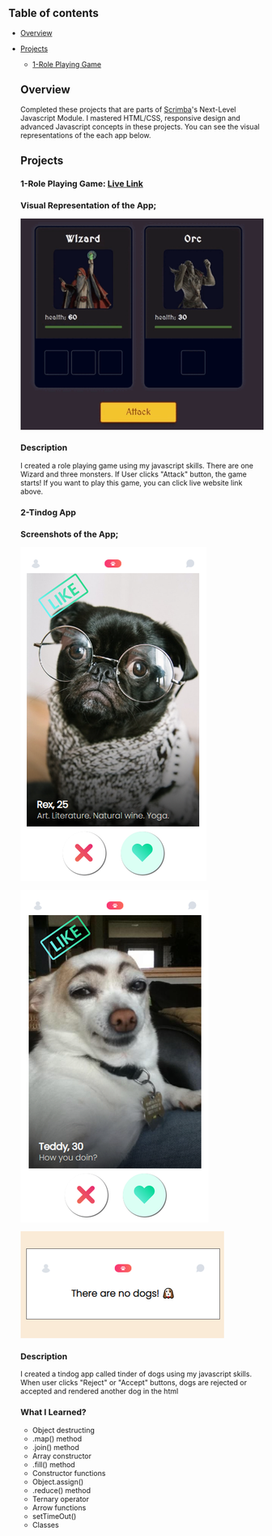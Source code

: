 ## Table of contents

- [Overview](#overview)

- [Projects](#projects)

  - [1-Role Playing Game](#nft-site)

  ## Overview

  Completed these projects that are parts of [Scrimba](https://scrimba.com/learn/frontend/)'s Next-Level Javascript Module. I mastered HTML/CSS, responsive design and advanced Javascript concepts in these projects.
  You can see the visual representations of the each app below.

  ## Projects

  ### 1-Role Playing Game: [Live Link](https://scrimba-role-playing-game.netlify.app/)
  
  
  ### Visual Representation of the App;
  ![image](./1-role-playing-game/role-playing.gif)
  
  
  ### Description
  
  I created a role playing game using my javascript skills. There are one Wizard and three monsters. If User clicks "Attack" button, the game starts! If you want to play this game, you can click live website link above.


  
  
  ### 2-Tindog App
  
  
  ### Screenshots of the App;
  ![image](./2-tindog-app/tindog.png)
  
  ![image](./2-tindog-app/reject-dog.png)
  
  ![image](./2-tindog-app/no-dogs.png)
  
  
  ### Description
  
  I created a tindog app called tinder of dogs using my javascript skills. When user clicks "Reject" or "Accept" buttons, dogs are rejected or accepted and rendered another dog in the html


  ### What I Learned?
  

  - Object destructing
  - .map() method
  - .join() method
  - Array constructor
  - .fill() method
  - Constructor functions
  - Object.assign()
  - .reduce() method
  - Ternary operator
  - Arrow functions
  - setTimeOut()
  - Classes 
